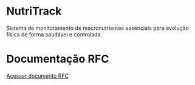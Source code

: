 # NutriTrack
Sistema de monitoramento de macronutrientes essenciais para evolução física de forma saudável e controlada.

# Documentação RFC

[Acessar documento RFC](https://catolicasc-my.sharepoint.com/:b:/g/personal/gu_costa_catolicasc_edu_br/EcXP0787eBdPtnc1q4CnJUABBQLP3zzee48isUwKNWUg6A?e=eMv0n7)
